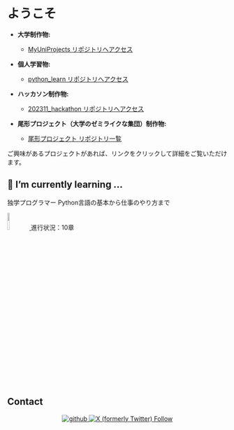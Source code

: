 # ようこそ

- **大学制作物:**
  - [MyUniProjects リポジトリへアクセス](https://github.com/Kou-python/MyUniProjects)

- **個人学習物:**
  - [python_learn リポジトリへアクセス](https://github.com/Kou-python/python_learn)

- **ハッカソン制作物:**
  - [202311_hackathon リポジトリへアクセス](https://github.com/Kou-python/202311_hackathon)

- **尾形プロジェクト（大学のゼミライクな集団）制作物:**
  - [尾形プロジェクト リポジトリ一覧](https://github.com/orgs/ogatapro/repositories)

ご興味があるプロジェクトがあれば、リンクをクリックして詳細をご覧いただけます。


## 🌱 I’m currently learning ...
<p>独学プログラマー Python言語の基本から仕事のやり方まで<p/>
<a href="https://amzn.to/45SQKD8">
<img width="10%" src="https://m.media-amazon.com/images/I/71ZpZY+xd5S.jpg" >
<a/>
進行状況：10章

## Contact
<div align="center">
<a href="https://github.com/Kou-python" target="_blank">
<img src=https://img.shields.io/badge/github-%2324292e.svg?&style=for-the-badge&logo=github&logoColor=white alt=github style="margin-bottom: 5px;" />
</a>
<a href="https://twitter.com/user69675956" target="_blank">
<img alt="X (formerly Twitter) Follow" src="https://img.shields.io/twitter/follow/:user" style="margin-bottom: 5px;" />
</a>  
</div>  
